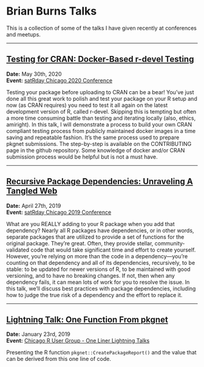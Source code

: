 # Brian Burns Talks
This is a collection of some of the talks I have given recently at conferences and meetups.  

---
## [Testing for CRAN: Docker-Based r-devel Testing](https://docs.google.com/presentation/d/1vLjVeKPAdRfESF3jHoXp84Ff0KoMtEMm00RZ24_6SWM/edit?usp=sharing)
**Date:** May 30th, 2020    
**Event:** [satRday Chicago 2020 Conference](https://chicago2020.satrdays.org/)

Testing your package before uploading to CRAN can be a bear! You’ve just done all this great work to polish and test your package on your R setup and now (as CRAN requires) you need to test it all again on the latest development version of R, called r-devel. Skipping this is tempting but often a more time consuming battle than testing and iterating locally (also, ethics, amiright). In this talk, I will demonstrate a process to build your own CRAN compliant testing process from publicly maintained docker images in a time saving and repeatable fashion. It’s the same process used to prepare pkgnet submissions. The step-by-step is available on the CONTRIBUTING page in the github repository. Some knowledge of docker and/or CRAN submission process would be helpful but is not a must have.

---
## [Recursive Package Dependencies: Unraveling A Tangled Web](https://docs.google.com/presentation/d/1QZAaPm11bC9OofagPnArP0W1GeG6jwAxthZwaoDzDWk/edit?usp=sharing)
**Date:** April 27th, 2019    
**Event:** [satRday Chicago 2019 Conference](https://chicago2019.satrdays.org/)

What are you REALLY adding to your R package when you add that dependency? Nearly all R packages have dependencies, or in other words, separate packages that are utilized to provide a set of functions for the original package. They’re great. Often, they provide stellar, community-validated code that would take significant time and effort to create yourself. However, you’re relying on more than the code in a dependency—you’re counting on that dependency and all of its dependencies, recursively, to be stable: to be updated for newer versions of R, to be maintained with good versioning, and to have no breaking changes. If not, then when any dependency fails, it can mean lots of work for you to resolve the issue. In this talk, we’ll discuss best practices with package dependencies, including how to judge the true risk of a dependency and the effort to replace it.

---
## [Lightning Talk: One Function From pkgnet](https://docs.google.com/presentation/d/1AdzDzFkT7v3ByYRmRVjIXY4efTbEK7br6eF-Jlh4oXI/edit?usp=sharing)
**Date:** January 23rd, 2019    
**Event:** [Chicago R User Group - One Liner Lightning Talks](https://chicago-r-user-group.github.io/)

Presenting the R function `pkgnet::CreatePackageReport()` and the value that can be derived from this one line of code.
